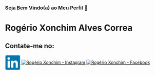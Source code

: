 ### Seja Bem Vindo(a) ao Meu Perfil 👋

<!--
**rogerioxonchim/rogerioxonchim** is a ✨ _special_ ✨ repository because its `README.md` (this file) appears on your GitHub profile.



Here are some ideas to get you started:

- 🔭 I’m currently working on ...
- 🌱 I’m currently learning ...
- 👯 I’m looking to collaborate on ...
- 🤔 I’m looking for help with ...
- 💬 Ask me about ...
- 📫 How to reach me: ...
- 😄 Pronouns: ...
- ⚡ Fun fact: ...
-->

# Rogério Xonchim Alves Correa

## Contate-me no:

<a href="https://www.linkedin.com/in/rog%C3%A9rio-xonchim-b3b3a717/" target="popup">
  <img align="center" alt="Rogério Xonchim - Linkedin" heigth="50" width="50" src="https://raw.githubusercontent.com/devicons/devicon/master/icons/linkedin/linkedin-original.svg" style="max-width:100%;">
</a>
<a href="https://www.instagram.com/rogerioxonchim/" target="_blank">
  <img align="center" alt="Rogério Xonchim - Instagram" heigth="50" width="50" src="https://image.flaticon.com/icons/png/128/2111/2111463.png" style="max-width:100%;">
</a>
<a href="https://www.facebook.com/rogerio.xonchim/" target="_blank">
  <img align="center" alt="Rogério Xonchim - Facebook" heigth="50" width="50" src="https://www.flaticon.com/svg/vstatic/svg/1384/1384053.svg?token=exp=1619487875~hmac=93b300f373d6d4525d9701bddd08cdc5" style="max-width:100%;">
</a>
